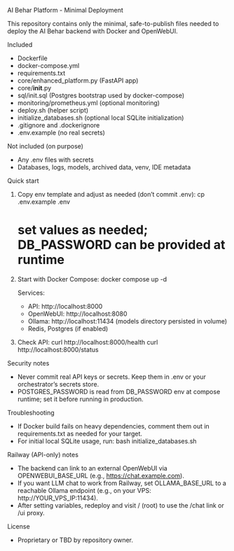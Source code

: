 AI Behar Platform - Minimal Deployment

This repository contains only the minimal, safe-to-publish files needed to deploy the AI Behar backend with Docker and OpenWebUI.

Included
- Dockerfile
- docker-compose.yml
- requirements.txt
- core/enhanced_platform.py (FastAPI app)
- core/__init__.py
- sql/init.sql (Postgres bootstrap used by docker-compose)
- monitoring/prometheus.yml (optional monitoring)
- deploy.sh (helper script)
- initialize_databases.sh (optional local SQLite initialization)
- .gitignore and .dockerignore
- .env.example (no real secrets)

Not included (on purpose)
- Any .env files with secrets
- Databases, logs, models, archived data, venv, IDE metadata

Quick start
1) Copy env template and adjust as needed (don’t commit .env):
   cp .env.example .env
   # set values as needed; DB_PASSWORD can be provided at runtime

2) Start with Docker Compose:
   docker compose up -d

   Services:
   - API: http://localhost:8000
   - OpenWebUI: http://localhost:8080
   - Ollama: http://localhost:11434 (models directory persisted in volume)
   - Redis, Postgres (if enabled)

3) Check API:
   curl http://localhost:8000/health
   curl http://localhost:8000/status

Security notes
- Never commit real API keys or secrets. Keep them in .env or your orchestrator’s secrets store.
- POSTGRES_PASSWORD is read from DB_PASSWORD env at compose runtime; set it before running in production.

Troubleshooting
- If Docker build fails on heavy dependencies, comment them out in requirements.txt as needed for your target.
- For initial local SQLite usage, run:
   bash initialize_databases.sh

Railway (API-only) notes
- The backend can link to an external OpenWebUI via OPENWEBUI_BASE_URL (e.g., https://chat.example.com).
- If you want LLM chat to work from Railway, set OLLAMA_BASE_URL to a reachable Ollama endpoint (e.g., on your VPS: http://YOUR_VPS_IP:11434).
- After setting variables, redeploy and visit / (root) to use the /chat link or /ui proxy.

License
- Proprietary or TBD by repository owner.
